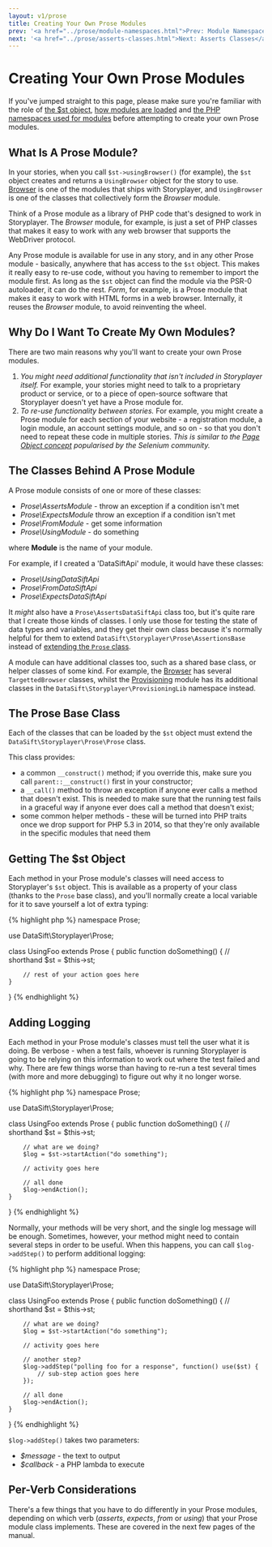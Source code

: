```yaml
---
layout: v1/prose
title: Creating Your Own Prose Modules
prev: '<a href="../prose/module-namespaces.html">Prev: Module Namespaces</a>'
next: '<a href="../prose/asserts-classes.html">Next: Asserts Classes</a>'
---
```


# Creating Your Own Prose Modules

If you've jumped straight to this page, please make sure you're familiar with the role of [the $st object](the-st-object.html), [how modules are loaded](module-loading.html) and [the PHP namespaces used for modules](module-namespaces.html) before attempting to create your own Prose modules.

## What Is A Prose Module?

In your stories, when you call `$st->usingBrowser()` (for example), the `$st` object creates and returns a `UsingBrowser` object for the story to use.  [Browser](../modules/browser/index.html) is one of the modules that ships with Storyplayer, and `UsingBrowser` is one of the classes that collectively form the _Browser_ module.

Think of a Prose module as a library of PHP code that's designed to work in Storyplayer.  The _Browser_ module, for example, is just a set of PHP classes that makes it easy to work with any web browser that supports the WebDriver protocol.

Any Prose module is available for use in any story, and in any other Prose module - basically, anywhere that has access to the `$st` object.  This makes it really easy to re-use code, without you having to remember to import the module first.  As long as the `$st` object can find the module via the PSR-0 autoloader, it can do the rest. _Form_, for example, is a Prose module that makes it easy to work with HTML forms in a web browser. Internally, it reuses the _Browser_ module, to avoid reinventing the wheel.

## Why Do I Want To Create My Own Modules?

There are two main reasons why you'll want to create your own Prose modules.

1. _You might need additional functionality that isn't included in Storyplayer itself._ For example, your stories might need to talk to a proprietary product or service, or to a piece of open-source software that Storyplayer doesn't yet have a Prose module for.
1. _To re-use functionality between stories._ For example, you might create a Prose module for each section of your website - a registration module, a login module, an account settings module, and so on - so that you don't need to repeat these code in multiple stories.  _This is similar to the [Page Object concept](https://code.google.com/p/selenium/wiki/PageObjects) popularised by the Selenium community._

## The Classes Behind A Prose Module

A Prose module consists of one or more of these classes:

* _Prose\\AssertsModule_ - throw an exception if a condition isn't met
* _Prose\\ExpectsModule_ throw an exception if a condition isn't met
* _Prose\\FromModule_ - get some information
* _Prose\\UsingModule_ - do something

where __Module__ is the name of your module.

For example, if I created a 'DataSiftApi' module, it would have these classes:

* _Prose\\UsingDataSiftApi_
* _Prose\\FromDataSiftApi_
* _Prose\\ExpectsDataSiftApi_

It _might_ also have a `Prose\AssertsDataSiftApi` class too, but it's quite rare that I create those kinds of classes.  I only use those for testing the state of data types and variables, and they get their own class because it's normally helpful for them to extend `DataSift\Storyplayer\Prose\AssertionsBase` instead of [extending the `Prose` class](#the_prose_base_class).

A module can have additional classes too, such as a shared base class, or helper classes of some kind.  For example, the [Browser](../modules/browser/index.html) has several `TargettedBrowser` classes, whilst the [Provisioning](../modules/provisioning/index.html) module has its additional classes in the `DataSift\Storyplayer\ProvisioningLib` namespace instead.

## The Prose Base Class

Each of the classes that can be loaded by the `$st` object must extend the `DataSift\Storyplayer\Prose\Prose` class.

This class provides:

* a common `__construct()` method; if you override this, make sure you call `parent::__construct()` first in your constructor;
* a `__call()` method to throw an exception if anyone ever calls a method that doesn't exist. This is needed to make sure that the running test fails in a graceful way if anyone ever does call a method that doesn't exist;
* some common helper methods - these will be turned into PHP traits once we drop support for PHP 5.3 in 2014, so that they're only available in the specific modules that need them

## Getting The $st Object

Each method in your Prose module's classes will need access to Storyplayer's `$st` object.  This is available as a property of your class (thanks to the `Prose` base class), and you'll normally create a local variable for it to save yourself a lot of extra typing:

{% highlight php %}
namespace Prose;

use DataSift\Storyplayer\Prose;

class UsingFoo extends Prose
{
	public function doSomething()
	{
		// shorthand
		$st = $this->st;

		// rest of your action goes here
	}
}
{% endhighlight %}

## Adding Logging

Each method in your Prose module's classes must tell the user what it is doing.  Be verbose - when a test fails, whoever is running Storyplayer is going to be relying on this information to work out where the test failed and why.  There are few things worse than having to re-run a test several times (with more and more debugging) to figure out why it no longer worse.

{% highlight php %}
namespace Prose;

use DataSift\Storyplayer\Prose;

class UsingFoo extends Prose
{
	public function doSomething()
	{
		// shorthand
		$st = $this->st;

		// what are we doing?
		$log = $st->startAction("do something");

		// activity goes here

		// all done
		$log->endAction();
	}
}
{% endhighlight %}

Normally, your methods will be very short, and the single log message will be enough.  Sometimes, however, your method might need to contain several steps in order to be useful.  When this happens, you can call `$log->addStep()` to perform additional logging:

{% highlight php %}
namespace Prose;

use DataSift\Storyplayer\Prose;

class UsingFoo extends Prose
{
	public function doSomething()
	{
		// shorthand
		$st = $this->st;

		// what are we doing?
		$log = $st->startAction("do something");

		// activity goes here

		// another step?
		$log->addStep("polling foo for a response", function() use($st) {
			// sub-step action goes here
		});

		// all done
		$log->endAction();
	}
}
{% endhighlight %}

`$log->addStep()` takes two parameters:

* _$message_ - the text to output
* _$callback_ - a PHP lambda to execute

## Per-Verb Considerations

There's a few things that you have to do differently in your Prose modules, depending on which verb (_asserts_, _expects_, _from_ or _using_) that your Prose module class implements.  These are covered in the next few pages of the manual.